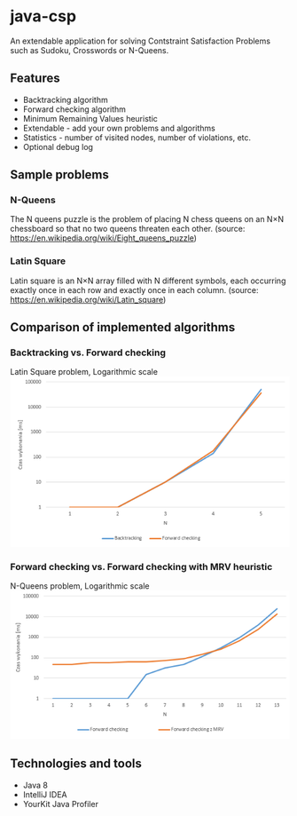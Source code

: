 # java-csp
An extendable application for solving Contstraint Satisfaction Problems such as Sudoku, Crosswords or N-Queens.

## Features
* Backtracking algorithm
* Forward checking algorithm
* Minimum Remaining Values heuristic
* Extendable - add your own problems and algorithms
* Statistics - number of visited nodes, number of violations, etc.
* Optional debug log

## Sample problems

### N-Queens
The N queens puzzle is the problem of placing N chess queens on an N×N chessboard so that no two queens threaten each other. (source: https://en.wikipedia.org/wiki/Eight_queens_puzzle)

### Latin Square
Latin square is an N×N array filled with N different symbols, each occurring exactly once in each row and exactly once in each column. (source: https://en.wikipedia.org/wiki/Latin_square)

## Comparison of implemented algorithms

### Backtracking vs. Forward checking
Latin Square problem, Logarithmic scale
![alt text](https://raw.githubusercontent.com/t-zilla/java-csp/master/graphs/bt-vs-fc.png)

### Forward checking vs. Forward checking with MRV heuristic
N-Queens problem, Logarithmic scale
![alt text](https://raw.githubusercontent.com/t-zilla/java-csp/master/graphs/fc-vs-fcmrv.png)

## Technologies and tools
* Java 8
* IntelliJ IDEA
* YourKit Java Profiler
